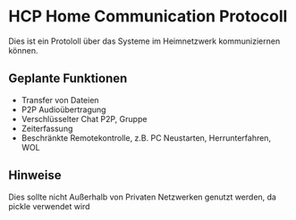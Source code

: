 # HCP Home Communication Protocoll
Dies ist ein Protololl über das Systeme im Heimnetzwerk kommuniziernen können.

## Geplante Funktionen
- Transfer von Dateien
- P2P Audioübertragung
- Verschlüsselter Chat P2P, Gruppe
- Zeiterfassung
- Beschränkte Remotekontrolle, z.B. PC Neustarten, Herrunterfahren, WOL

## Hinweise
Dies sollte nicht Außerhalb von Privaten Netzwerken genutzt werden, da pickle verwendet wird